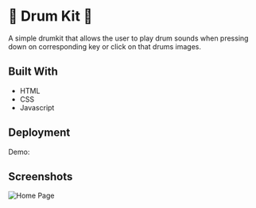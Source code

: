 
# 🥁 Drum Kit 🥁 

A simple drumkit that allows the user to play drum sounds when pressing down on corresponding key or click on that drums images.


## Built With

- HTML
- CSS 
- Javascript


## Deployment

Demo:



## Screenshots

![Home Page](https://i.ibb.co/kMXC8Mj/image.png)


